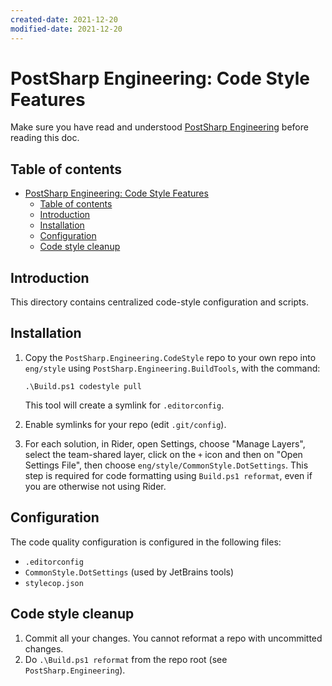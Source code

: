 ```yaml
---
created-date: 2021-12-20
modified-date: 2021-12-20
---
```

# PostSharp Engineering: Code Style Features

Make sure you have read and understood [PostSharp Engineering](../README.md) before reading this doc.

## Table of contents

- [PostSharp Engineering: Code Style Features](#postsharp-engineering-code-style-features)
  - [Table of contents](#table-of-contents)
  - [Introduction](#introduction)
  - [Installation](#installation)
  - [Configuration](#configuration)
  - [Code style cleanup](#code-style-cleanup)

## Introduction

This directory contains centralized code-style configuration and scripts.

## Installation

1. Copy the `PostSharp.Engineering.CodeStyle` repo to your own repo into `eng/style` using `PostSharp.Engineering.BuildTools`, with the command:

      ```
      .\Build.ps1 codestyle pull
      ```

    This tool will create a symlink for `.editorconfig`.

2. Enable symlinks for your repo (edit `.git/config`).

3. For each solution, in Rider, open Settings, choose "Manage Layers", select the team-shared layer, click on the `+` icon and then on "Open Settings File", then choose `eng/style/CommonStyle.DotSettings`.
  This step is required for code formatting using `Build.ps1 reformat`, even if you are otherwise not using Rider.

## Configuration

The code quality configuration is configured in the following files:

- `.editorconfig`
- `CommonStyle.DotSettings` (used by JetBrains tools)
- `stylecop.json`

## Code style cleanup

1. Commit all your changes. You cannot reformat a repo with uncommitted changes.
2. Do `.\Build.ps1 reformat` from the repo root (see `PostSharp.Engineering`).
